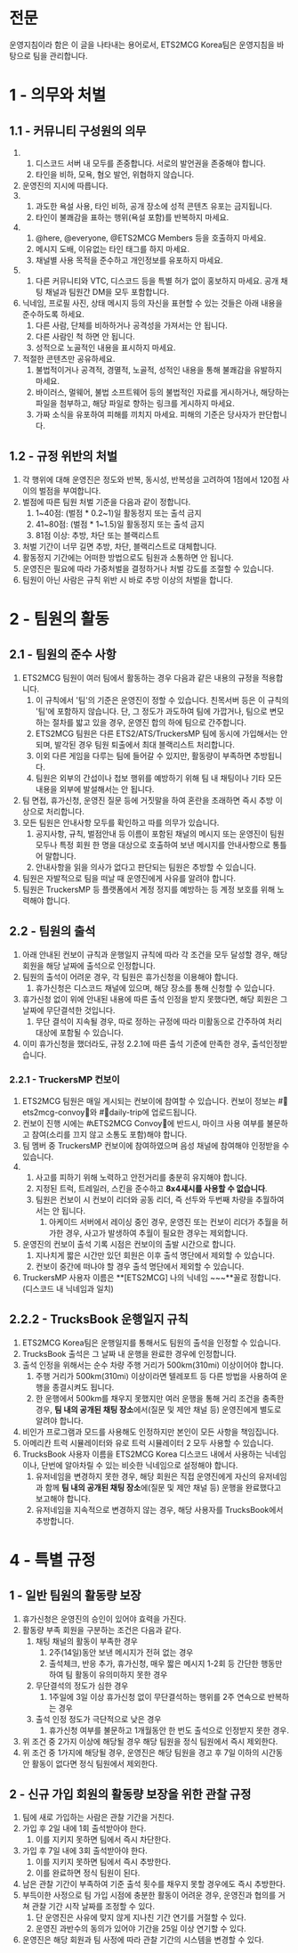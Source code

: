 # 전문
운영지침이라 함은 이 글을 나타내는 용어로서, ETS2MCG Korea팀은 운영지침을 바탕으로 팀을 관리합니다.

# 1 - 의무와 처벌

## 1.1 - 커뮤니티 구성원의 의무
1.
    1. 디스코드 서버 내 모두를 존중합니다. 서로의 발언권을 존중해야 합니다.
    1. 타인을 비하, 모욕, 혐오 발언, 위협하지 않습니다.
1. 운영진의 지시에 따릅니다.
1.
    1. 과도한 욕설 사용, 타인 비하, 공개 장소에 성적 콘텐츠 유포는 금지됩니다.
    1. 타인이 불쾌감을 표하는 행위(욕설 포함)를 반복하지 마세요.
1.
    1. @here, @everyone, @ETS2MCG Members 등을 호출하지 마세요.
    1. 메시지 도배, 이유없는 타인 태그를 하지 마세요.
    1. 채널별 사용 목적을 준수하고 개인정보를 유포하지 마세요.
1. 
    1. 다른 커뮤니티와 VTC, 디스코드 등을 특별 허가 없이 홍보하지 마세요. 공개 채팅 채널과 팀원간 DM을 모두 포함합니다.
1. 닉네임, 프로필 사진, 상태 메시지 등의 자신을 표현할 수 있는 것들은 아래 내용을 준수하도록 하세요.
    1. 다른 사람, 단체를 비하하거나 공격성을 가져서는 안 됩니다.
    1. 다른 사람인 척 하면 안 됩니다.
    1. 성적으로 노골적인 내용을 표시하지 마세요.
1. 적절한 콘텐츠만 공유하세요.
    1. 불법적이거나 공격적, 경멸적, 노골적, 성적인 내용을 통해 불쾌감을 유발하지 마세요.
    1. 바이러스, 멀웨어, 불법 소프트웨어 등의 불법적인 자료를 게시하거나, 해당하는 파일을 첨부하고, 해당 파일로 향하는 링크를 게시하지 마세요.
    1. 가짜 소식을 유포하여 피해를 끼치지 마세요. 피해의 기준은 당사자가 판단합니다.

## 1.2 - 규정 위반의 처벌
1. 각 행위에 대해 운영진은 정도와 반복, 동시성, 반복성을 고려하여 1점에서 120점 사이의 벌점을 부여합니다.
1. 벌점에 따른 팀원 처벌 기준을 다음과 같이 정합니다.
    1. 1~40점: (벌점 * 0.2\~1)일 활동정지 또는 출석 금지
    1. 41~80점: (벌점 * 1\~1.5)일 활동정지 또는 출석 금지
    1. 81점 이상: 추방, 차단 또는 블랙리스트
1. 처벌 기간이 너무 길면 추방, 차단, 블랙리스트로 대체합니다.
1. 활동정지 기간에는 어떠한 방법으로도 팀원과 소통하면 안 됩니다.
1. 운영진은 필요에 따라 가중처벌을 결정하거나 처벌 강도를 조절할 수 있습니다.
1. 팀원이 아닌 사람은 규칙 위반 시 바로 추방 이상의 처벌을 합니다.

# 2 - 팀원의 활동

## 2.1 - 팀원의 준수 사항
1. ETS2MCG 팀원이 여러 팀에서 활동하는 경우 다음과 같은 내용의 규정을 적용합니다.
    1. 이 규칙에서 '팀'의 기준은 운영진이 정할 수 있습니다. 친목서버 등은 이 규칙의 '팀'에 포함하지 않습니다. 단, 그 정도가 과도하여 팀에 가깝거나, 팀으로 변모하는 절차를 밟고 있을 경우, 운영진 합의 하에 팀으로 간주합니다.
    1. ETS2MCG 팀원은 다른 ETS2/ATS/TruckersMP 팀에 동시에 가입해서는 안 되며, 발각된 경우 팀원 퇴출에서 최대 블랙리스트 처리합니다.
    1. 이외 다른 게임을 다루는 팀에 들어갈 수 있지만, 활동량이 부족하면 추방됩니다.
    1. 팀원은 외부의 간섭이나 첩보 행위를 예방하기 위해 팀 내 채팅이나 기타 모든 내용을 외부에 발설해서는 안 됩니다.
1. 팀 면접, 휴가신청, 운영진 질문 등에 거짓말을 하여 혼란을 초래하면 즉시 추방 이상으로 처리합니다.
1. 모든 팀원은 안내사항 모두를 확인하고 따를 의무가 있습니다.
    1. 공지사항, 규칙, 벌점안내 등 이름이 포함된 채널의 메시지 또는 운영진이 팀원 모두나 특정 회원 한 명을 대상으로 호출하여 보낸 메시지를 안내사항으로 통틀어 말합니다.
    1. 안내사항을 읽을 의사가 없다고 판단되는 팀원은 추방할 수 있습니다.
1. 팀원은 자발적으로 팀을 떠날 때 운영진에게 사유를 알려야 합니다.
1. 팀원은 TruckersMP 등 플랫폼에서 계정 정지를 예방하는 등 계정 보호를 위해 노력해야 합니다.

## 2.2 - 팀원의 출석
1. 아래 안내된 컨보이 규칙과 운행일지 규칙에 따라 각 조건을 모두 달성할 경우, 해당 회원을 해당 날짜에 출석으로 인정합니다.
1. 팀원의 출석이 어려운 경우, 각 팀원은 휴가신청을 이용해야 합니다.
    1. 휴가신청은 디스코드 채널에 있으며, 해당 장소를 통해 신청할 수 있습니다.
1. 휴가신청 없이 위에 안내된 내용에 따른 출석 인정을 받지 못했다면, 해당 회원은 그 날짜에 무단결석한 것입니다.
    1. 무단 결석이 지속될 경우, 따로 정하는 규정에 따라 미활동으로 간주하여 처리 대상에 포함될 수 있습니다.
1. 이미 휴가신청을 했더라도, 규정 2.2.1에 따른 출석 기준에 만족한 경우, 출석인정받습니다.

### 2.2.1 - TruckersMP 컨보이
1. ETS2MCG 팀원은 매일 게시되는 컨보이에 참여할 수 있습니다. 컨보이 정보는 #🚚ets2mcg-convoy🚨와 #🚛daily-trip에 업로드됩니다.
1. 컨보이 진행 시에는 #📞ETS2MCG Convoy🚨에 반드시, 마이크 사용 여부를 불문하고 참여(소리를 끄지 않고 소통도 포함)해야 합니다.
1. 팀 멤버 중 TruckersMP 컨보이에 참여하였으며 음성 채널에 참여해야 인정받을 수 있습니다.
1. 
    1. 사고를 피하기 위해 노력하고 안전거리를 충분히 유지해야 합니다.
    1. 지정된 트럭, 트레일러, 스킨을 준수하고 **8x4섀시를 사용할 수 없습니다**.
    1. 팀원은 컨보이 시 컨보이 리더와 공동 리더, 즉 선두와 두번째 차량을 추월하여서는 안 됩니다.
        1. 아케이드 서버에서 레이싱 중인 경우, 운영진 또는 컨보이 리더가 추월을 허가한 경우, 사고가 발생하여 추월이 필요한 경우는 제외합니다.
1. 운영진의 컨보이 출석 기록 시점은 컨보이의 출발 시간으로 합니다.
    1. 지나치게 짧은 시간만 있던 회원은 이후 출석 명단에서 제외할 수 있습니다.
    1. 컨보이 중간에 떠나야 할 경우 출석 명단에서 제외할 수 있습니다.
1. TruckersMP 사용자 이름은 **[ETS2MCG] 나의 닉네임 \~\~\~**꼴로 정합니다. (디스코드 내 닉네임과 일치)

## 2.2.2 - TrucksBook 운행일지 규칙
1. ETS2MCG Korea팀은 운행일지를 통해서도 팀원의 출석을 인정할 수 있습니다.
1. TrucksBook 출석은 그 날짜 내 운행을 완료한 경우에 인정합니다.
1. 출석 인정을 위해서는 순수 차량 주행 거리가 500km(310mi) 이상이어야 합니다.
    1. 주행 거리가 500km(310mi) 이상이라면 텔레포트 등 다른 방법을 사용하여 운행을 종결시켜도 됩니다.
    1. 한 운행에서 500km를 채우지 못했지만 여러 운행을 통해 거리 조건을 충족한 경우, **팀 내의 공개된 채팅 장소**에서(질문 및 제안 채널 등) 운영진에게 별도로 알려야 합니다.
1. 비인가 프로그램과 모드를 사용해도 인정하지만 본인이 모든 사항을 책임집니다.
1. 아메리칸 트럭 시뮬레이터와 유로 트럭 시뮬레이터 2 모두 사용할 수 있습니다.
1. TrucksBook 사용자 이름을 ETS2MCG Korea 디스코드 내에서 사용하는 닉네임이나, 단번에 알아차릴 수 있는 비슷한 닉네임으로 설정해야 합니다.
    1. 유저네임을 변경하지 못한 경우, 해당 회원은 직접 운영진에게 자신의 유저네임과 함께 **팀 내의 공개된 채팅 장소**에(질문 및 제안 채널 등) 운행을 완료했다고 보고해야 합니다.
    1. 유저네임을 지속적으로 변경하지 않는 경우, 해당 사용자를 TrucksBook에서 추방합니다.

# 4 - 특별 규정

## 1 - 일반 팀원의 활동량 보장
1. 휴가신청은 운영진의 승인이 있어야 효력을 가진다.
1. 활동량 부족 회원을 구분하는 조건은 다음과 같다.
    1. 채팅 채널의 활동이 부족한 경우
        1. 2주(14일)동안 보낸 메시지가 전혀 없는 경우
        1. 출석체크, 반응 추가, 휴가신청, 매우 짧은 메시지 1-2회 등 간단한 행동만 하여 팀 활동이 유의미하지 못한 경우
    1. 무단결석의 정도가 심한 경우
        1. 1주일에 3일 이상 휴가신청 없이 무단결석하는 행위를 2주 연속으로 반복하는 경우
    1. 출석 인정 정도가 극단적으로 낮은 경우
        1. 휴가신청 여부를 불문하고 1개월동안 한 번도 출석으로 인정받지 못한 경우.
1. 위 조건 중 2가지 이상에 해당될 경우 해당 팀원을 정식 팀원에서 즉시 제외한다.
1. 위 조건 중 1가지에 해당될 경우, 운영진은 해당 팀원을 경고 후 7일 이하의 시간동안 활동이 없다면 정식 팀원에서 제외한다.

## 2 - 신규 가입 회원의 활동량 보장을 위한 관찰 규정
1. 팀에 새로 가입하는 사람은 관찰 기간을 거친다.
1. 가입 후 2일 내에 1회 출석받아야 한다.
    1. 이를 지키지 못하면 팀에서 즉시 차단한다.
1. 가입 후 7일 내에 3회 출석받아야 한다.
    1. 이를 지키지 못하면 팀에서 즉시 추방한다.
    1. 이를 완료하면 정식 팀원이 된다.
1. 남은 관찰 기간이 부족하여 기준 출석 횟수를 채우지 못할 경우에도 즉시 추방한다.
1. 부득이한 사정으로 팀 가입 시점에 충분한 활동이 어려운 경우, 운영진과 협의를 거쳐 관찰 기간 시작 날짜를 조정할 수 있다.
	1. 단 운영진은 사유에 맞지 않게 지나친 기간 연기를 거절할 수 있다.
	1. 운영진 과반수의 동의가 있어야 기간을 25일 이상 연기할 수 있다.
1. 운영진은 해당 회원과 팀 사정에 따라 관찰 기간의 시스템을 변경할 수 있다.
